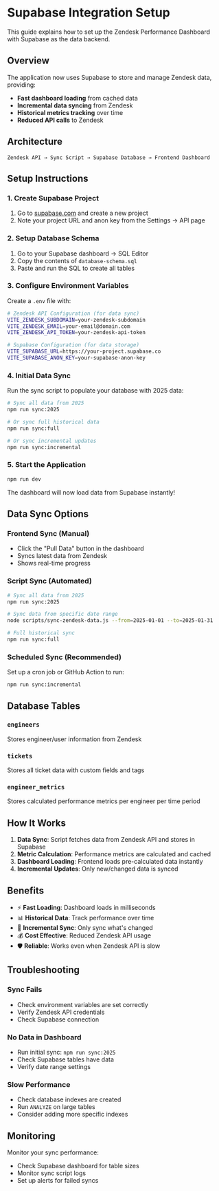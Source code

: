 # Supabase Integration Setup

This guide explains how to set up the Zendesk Performance Dashboard with Supabase as the data backend.

## Overview

The application now uses Supabase to store and manage Zendesk data, providing:
- **Fast dashboard loading** from cached data
- **Incremental data syncing** from Zendesk
- **Historical metrics tracking** over time
- **Reduced API calls** to Zendesk

## Architecture

```
Zendesk API → Sync Script → Supabase Database → Frontend Dashboard
```

## Setup Instructions

### 1. Create Supabase Project

1. Go to [supabase.com](https://supabase.com) and create a new project
2. Note your project URL and anon key from the Settings → API page

### 2. Setup Database Schema

1. Go to your Supabase dashboard → SQL Editor
2. Copy the contents of `database-schema.sql` 
3. Paste and run the SQL to create all tables

### 3. Configure Environment Variables

Create a `.env` file with:

```bash
# Zendesk API Configuration (for data sync)
VITE_ZENDESK_SUBDOMAIN=your-zendesk-subdomain
VITE_ZENDESK_EMAIL=your-email@domain.com  
VITE_ZENDESK_API_TOKEN=your-zendesk-api-token

# Supabase Configuration (for data storage)
VITE_SUPABASE_URL=https://your-project.supabase.co
VITE_SUPABASE_ANON_KEY=your-supabase-anon-key
```

### 4. Initial Data Sync

Run the sync script to populate your database with 2025 data:

```bash
# Sync all data from 2025
npm run sync:2025

# Or sync full historical data
npm run sync:full

# Or sync incremental updates
npm run sync:incremental
```

### 5. Start the Application

```bash
npm run dev
```

The dashboard will now load data from Supabase instantly!

## Data Sync Options

### Frontend Sync (Manual)
- Click the "Pull Data" button in the dashboard
- Syncs latest data from Zendesk
- Shows real-time progress

### Script Sync (Automated)
```bash
# Sync all data from 2025
npm run sync:2025

# Sync data from specific date range
node scripts/sync-zendesk-data.js --from=2025-01-01 --to=2025-01-31

# Full historical sync
npm run sync:full
```

### Scheduled Sync (Recommended)
Set up a cron job or GitHub Action to run:
```bash
npm run sync:incremental
```

## Database Tables

### `engineers`
Stores engineer/user information from Zendesk

### `tickets` 
Stores all ticket data with custom fields and tags

### `engineer_metrics`
Stores calculated performance metrics per engineer per time period

## How It Works

1. **Data Sync**: Script fetches data from Zendesk API and stores in Supabase
2. **Metric Calculation**: Performance metrics are calculated and cached
3. **Dashboard Loading**: Frontend loads pre-calculated data instantly
4. **Incremental Updates**: Only new/changed data is synced

## Benefits

- ⚡ **Fast Loading**: Dashboard loads in milliseconds
- 📊 **Historical Data**: Track performance over time
- 🔄 **Incremental Sync**: Only sync what's changed
- 💰 **Cost Effective**: Reduced Zendesk API usage
- 🛡️ **Reliable**: Works even when Zendesk API is slow

## Troubleshooting

### Sync Fails
- Check environment variables are set correctly
- Verify Zendesk API credentials
- Check Supabase connection

### No Data in Dashboard
- Run initial sync: `npm run sync:2025`
- Check Supabase tables have data
- Verify date range settings

### Slow Performance
- Check database indexes are created
- Run `ANALYZE` on large tables
- Consider adding more specific indexes

## Monitoring

Monitor your sync performance:
- Check Supabase dashboard for table sizes
- Monitor sync script logs
- Set up alerts for failed syncs
